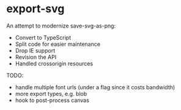 # export-svg

An attempt to modernize save-svg-as-png:
- Convert to TypeScript
- Split code for easier maintenance
- Drop IE support
- Revision the API
- Handled crossorigin resources

TODO:
- handle multiple font urls (under a flag since it costs bandwidth)
- more export types, e.g. blob
- hook to post-process canvas
